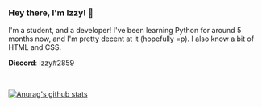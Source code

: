 ### Hey there, I'm Izzy! 👋
I'm a student, and a developer! I've been learning Python for around 5 months now, and I'm pretty decent at it (hopefully =p). I also know a bit of HTML and CSS.

**Discord**: izzy#2859

<br/>

[![Anurag's github stats](https://github-readme-stats.vercel.app/api?username=izzy-q&show_icons=true&theme=dracula)](https://github.com/anuraghazra/github-readme-stats)
